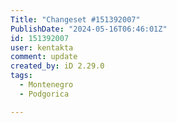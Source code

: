 ```yaml
---
Title: "Changeset #151392007"
PublishDate: "2024-05-16T06:46:01Z"
id: 151392007
user: kentakta
comment: update
created_by: iD 2.29.0
tags:
  - Montenegro
  - Podgorica

---
```

